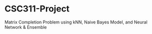 # CSC311-Project
Matrix Completion Problem using kNN, Naive Bayes Model, and Neural Network &amp; Ensemble
